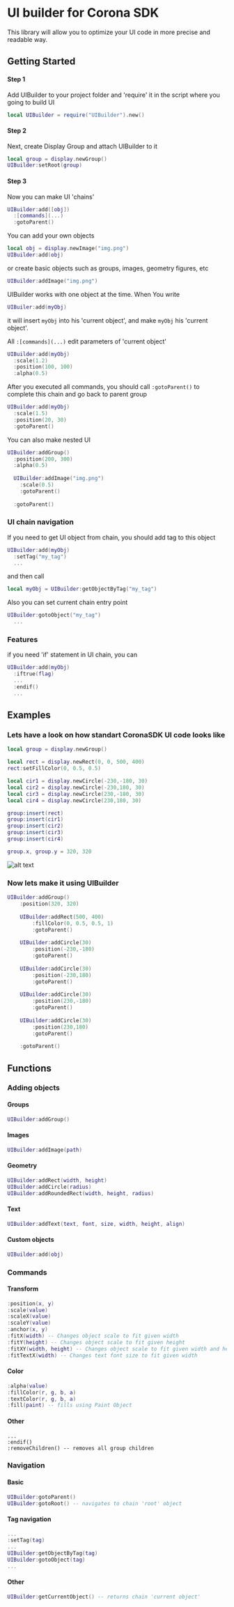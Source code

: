 # UI builder for Corona SDK
This library will allow you to optimize your UI code in more precise and readable way.

## Getting Started

#### Step 1
Add UIBuilder to your project folder and 'require' it in the script where you going to build UI
```lua
local UIBuilder = require("UIBuilder").new()
```
#### Step 2
Next, create Display Group and attach UIBuilder to it 
```lua
local group = display.newGroup()
UIBuilder:setRoot(group)
```
#### Step 3
Now you can make UI 'chains'
```lua
UIBuilder:add([obj])
  :[commands](...)
  :gotoParent()
```
You can add your own objects
```lua
local obj = display.newImage("img.png")
UIBuilder:add(obj)
```
or create basic objects such as groups, images, geometry figures, etc
```lua
UIBuilder:addImage("img.png")
```

UIBuilder works with one object at the time. When You write
```lua
UIBuiler:add(myObj)
```
it will insert ```myObj``` into his 'current object', and make ```myObj``` his 'current object'.

All ```:[commands](...)``` edit parameters of 'current object'
```lua
UIBuilder:add(myObj)
  :scale(1.2)
  :position(100, 100)
  :alpha(0.5)
```
After you executed all commands, you should call ```:gotoParent()``` to complete this chain and go back to parent group
```lua
UIBuilder:add(myObj)
  :scale(1.5)
  :position(20, 30)
  :gotoParent()
```

You can also make nested UI

```lua
UIBuilder:addGroup()
  :position(200, 300)
  :alpha(0.5)
  
  UIBuilder:addImage("img.png")
    :scale(0.5)
    :gotoParent()
    
  :gotoParent()
```

### UI chain navigation
If you need to get UI object from chain, you should add tag to this object
```lua
UIBuilder:add(myObj)
  :setTag("my_tag")
  ...
```
and then call
```lua
local myObj = UIBuilder:getObjectByTag("my_tag")
```
Also you can set current chain entry point
```lua
UIBuilder:gotoObject("my_tag")
  ...
```
### Features
if you need 'if' statement in UI chain, you can
```lua
UIBuilder:add(myObj)
  :iftrue(flag)
  ...
  :endif()
  ...
```
## Examples
### Lets have a look on how standart CoronaSDK UI code looks like
```lua
local group = display.newGroup()

local rect = display.newRect(0, 0, 500, 400)
rect:setFillColor(0, 0.5, 0.5)

local cir1 = display.newCircle(-230,-180, 30)
local cir2 = display.newCircle(-230,180, 30)
local cir3 = display.newCircle(230,-180, 30)
local cir4 = display.newCircle(230,180, 30)

group:insert(rect)
group:insert(cir1)
group:insert(cir2)
group:insert(cir3)
group:insert(cir4)

group.x, group.y = 320, 320
```
![alt text](http://banarum.com/7aa93d91dba597265e11c44914f17d90.png)

### Now lets make it using UIBuilder
```lua
UIBuilder:addGroup()
	:position(320, 320)
	
	UIBuilder:addRect(500, 400)
		:fillColor(0, 0.5, 0.5, 1)
		:gotoParent()
		
	UIBuilder:addCircle(30)
		:position(-230,-180)
		:gotoParent()
		
	UIBuilder:addCircle(30)
		:position(-230,180)
		:gotoParent()
		
	UIBuilder:addCircle(30)
		:position(230,-180)
		:gotoParent()
		
	UIBuilder:addCircle(30)
		:position(230,180)
		:gotoParent()
		
	:gotoParent()
```
## Functions
### Adding objects
#### Groups
```lua
UIBuilder:addGroup()
```
#### Images
```lua
UIBuilder:addImage(path)
```
#### Geometry
```lua
UIBuilder:addRect(width, height)
UIBuilder:addCircle(radius)
UIBuilder:addRoundedRect(width, height, radius)
```
#### Text
```lua
UIBuilder:addText(text, font, size, width, height, align)
```
#### Custom objects
```lua
UIBuilder:add(obj)
```
### Commands
#### Transform
```lua
:position(x, y)
:scale(value)
:scaleX(value)
:scaleY(value)
:anchor(x, y)
:fitX(width) -- Changes object scale to fit given width
:fitY(height) -- Changes object scale to fit given height
:fitXY(width, height) -- Changes object scale to fit given width and height
:fitTextX(width) -- Changes text font size to fit given width
```
#### Color
```lua
:alpha(value)
:fillColor(r, g, b, a)
:textColor(r, g, b, a)
:fill(paint) -- fills using Paint Object
```
#### Other
```lua:iftrue(flag)
...
:endif()
:removeChildren() -- removes all group children
```
### Navigation
#### Basic
```lua
UIBuilder:gotoParent()
UIBuilder:gotoRoot() -- navigates to chain 'root' object
```
#### Tag navigation
```lua
...
:setTag(tag)
...
UIBuilder:getObjectByTag(tag)
UIBuilder:gotoObject(tag)
...
```
#### Other
```lua
UIBuilder:getCurrentObject() -- returns chain 'current object'
```

